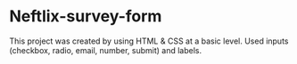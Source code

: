 # Neftlix-survey-form
This project was created by using HTML & CSS at a basic level. Used inputs (checkbox, radio, email, number, submit) and labels.

